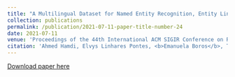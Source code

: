 ```yaml
---
title: "A Multilingual Dataset for Named Entity Recognition, Entity Linking and Stance Detection in Historical Newspapers"
collection: publications
permalink: /publication/2021-07-11-paper-title-number-24
date: 2021-07-11
venue: 'Proceedings of the 44th International ACM SIGIR Conference on Research and Development in Information Retrieval'
citation: 'Ahmed Hamdi, Elvys Linhares Pontes, <b>Emanuela Boros</b>, Thi Tuyet Hai Nguyen, Günter Hackl, Jose G. Moreno, and Antoine Doucet. <i>A Multilingual Dataset for Named Entity Recognition, Entity Linking and Stance Detection in Historical Newspapers</i>. In Proceedings of the 44th International ACM SIGIR Conference on Research and Development in Information Retrieval, pp. 2328-2334. 2021. Online.'
---
```


[Download paper here](https://dl.acm.org/doi/pdf/10.1145/3404835.3463255?casa_token=ARdaGLX8LtoAAAAA:Zra9af-nY-AXBKe6Rr9y6TnjCcXBJj-M_WjpABQ_iBzbkMQWYdpDcw_LMWquI5LCuoPtFuA9LiwwcQ)



